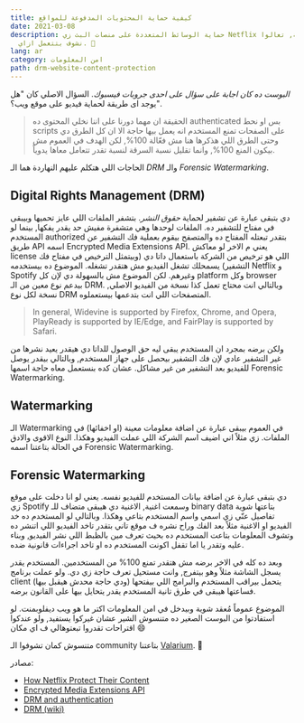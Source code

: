 ```yaml
---
title: كيفية حماية المحتويات المدفوعة للمواقع
date: 2021-03-08
description: حماية الوسائط المتعددة على منصات البث زي Netflix حكاية روشة, تعالوا
  نشوف بتتعمل ازاي. 👀
lang: ar
category: امن المعلومات
path: drm-website-content-protection
---
```


_البوست ده كان اجابة على سؤال على احدى جروبات فيسبوك_. السؤال الاصلي كان "هل يوجد اى طريقة لحماية فيديو على موقع ويب؟".

> الحقيقة ان مهما دورنا على اننا نخلي المحتوى ده authenticated بس او نحط scripts على الصفحات تمنع المستخدم انه يعمل بيها حاجة الا ان كل الطرق دي وحتى الطرق اللي هذكرها هنا مش فعّالة 100%, لكن الهدف في العموم مش بيكون المنع 100%, وانما تقليل نسبة السرقة لنسبة تقدر تتعامل معاها يدوياً.

الحاجات اللي هتكلم عليهم النهاردة هما الـ _DRM_ والـ _Forensic Watermarking_.

## Digital Rights Management (DRM)

دي بتبقى عبارة عن تشفير لحماية _حقوق النشر_. بتشفر الملفات اللي عايز تحميها وبيبقى في مفتاح للتشفير ده. الملفات لوحدها وهي متشفرة مفيش حد يقدر يفكها, بينما لو المستخدم authorized بتقدر تبعتله المفتاح ده والمتصفح بيقوم بعملية فك التشفير عن طريق API اسمه Encrypted Media Extensions API. يعني م الاخر لو معاكش license اللي هو ترخيص من الشركة باستعمال داتا دي (وبيتمثل الترخيص في مفتاح فك التشفير) يسمحلك تشغل الفيديو مش هتقدر تشغله. الموضوع ده بيستخدمه Netflix و Spotify وغيرهم. لكن الموضوع مش بالسهولة دي لإن كل platform وكل browser بيدعم نوع معين من الـ DRM. وبالتالي انت محتاج تعمل كذا نسخة من الفيديو الاصلي, نسخة لكل نوع DRM المتصفحات اللي انت بتدعمها بيستعملوه.

> In general, Widevine is supported by Firefox, Chrome, and Opera, PlayReady is supported by IE/Edge, and FairPlay is supported by Safari.

ولكن برضه بمجرد ان المستخدم يبقى ليه حق الوصول للداتا دي هيقدر يعيد نشرها من غير التشفير عادي لإن فك التشفير بيحصل على جهاز المستخدم, وبالتالي بيقدر يوصل للفيديو بعد التشفير من غير مشاكل. عشان كده بنستعمل معاه حاجة اسمها Forensic Watermarking.

## Watermarking

الـ Watermarking في العموم بيبقى عبارة عن اضافة معلومات معينة (او اخفائها) في الملفات. زي مثلاً اني اضيف اسم الشركة اللي عملت الفيديو وهكذا. النوع الاقوى والادق في الحالة بتاعتنا اسمه Forensic Watermarking.

## Forensic Watermarking

دي بتبقى عبارة عن اضافة بيانات المستخدم للفيديو نفسه. يعني لو انا دخلت على موقع زي Spotify وسمعت اغنية, الاغنية دي هيبقى متضاف للـ binary data بتاعتها شوية تفاصيل عنّي زي اسمي واسم المستخدم بتاعي وهكذا. وبالتالي لو المستخدم ده خد الفيديو او الاغنية مثلاً بعد الفك وراح نشره ف موقع تاني بتقدر تاخد الفيديو اللي اتنشر ده وتشوف المعلومات بتاعت المستخدم ده بحيث تعرف مين بالظبط اللي نشر الفيديو, وبناء عليه وتقدر يا اما تقفل اكونت المستخدم ده او تاخد اجراءات قانونية ضده.

وبعد ده كله في الاخر برضه مش هتقدر تمنع 100% من المستخدمين. المستخدم يقدر يسجل الشاشة مثلاً وهو بيتفرج, وانت مستحيل تعرف حاجة زي دي. ولو عملت برنامج client يتحمل بيراقب المستخدم والبرامج اللي بيفتحها (ودي حاجة محدش هيقبل بيها) فساعتها هيبقى في طرق تانية المستخدم يقدر يتحايل بيها على القانون برضه.

الموضوع عموماً مُعقد شوية وبيدخل في امن المعلومات اكتر ما هو ويب ديفلوبمنت. لو استفادتوا من البوست الصغير ده متنسوش الشير عشان غيركوا يستفيد, ولو عندكوا اقتراحات تقدروا تبعتوهالي ف اي مكان 😄

متنسوش كمان تشوفوا الـ community بتاعتنا [Valarium](https://valarium.netlify.app). 👀

مصادر:

- [How Netflix Protect Their Content](https://medium.com/pallycon/how-netflix-protects-contents-part-1-a40508ed0001)
- [Encrypted Media Extensions API](https://developer.mozilla.org/en-US/docs/Web/API/Encrypted_Media_Extensions_API)
- [DRM and authentication](https://developer.mozilla.org/en-US/docs/Plugins/Flash_to_HTML5/Video/DRM_and_authentication)
- [DRM (wiki)](https://en.wikipedia.org/wiki/Digital_rights_management)

